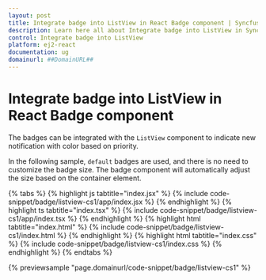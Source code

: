 ```yaml
---
layout: post
title: Integrate badge into ListView in React Badge component | Syncfusion
description: Learn here all about Integrate badge into ListView in Syncfusion React Badge component of Syncfusion Essential JS 2 and more.
control: Integrate badge into ListView 
platform: ej2-react
documentation: ug
domainurl: ##DomainURL##
---
```


# Integrate badge into ListView in React Badge component

The badges can be integrated with the `ListView` component to indicate new notification with color based on priority.

In the following sample, `default` badges are used, and there is no need to customize the badge size. The badge
component will automatically adjust the size based on the container element.

{% tabs %}
{% highlight js tabtitle="index.jsx" %}
{% include code-snippet/badge/listview-cs1/app/index.jsx %}
{% endhighlight %}
{% highlight ts tabtitle="index.tsx" %}
{% include code-snippet/badge/listview-cs1/app/index.tsx %}
{% endhighlight %}
{% highlight html tabtitle="index.html" %}
{% include code-snippet/badge/listview-cs1/index.html %}
{% endhighlight %}
{% highlight html tabtitle="index.css" %}
{% include code-snippet/badge/listview-cs1/index.css %}
{% endhighlight %}
{% endtabs %}
        
{% previewsample "page.domainurl/code-snippet/badge/listview-cs1" %}
